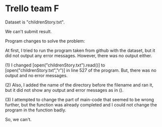 # Trello team F

Dataset is "childrenStory.txt".

We can't submit result.

Program changes to solve the problem:

At first, I tried to run the program taken from github with the dataset, but it did not output any error messages. However, there was no output either.

(1) I changed [open("childrenStory.txt").read()] to [open("childrenStory.txt","r")] in line 527 of the program.
But, there was no output and no error messages.

(2) Also, I added the name of the directory before the filename and ran it, but it did not show any output and error messages as in ().

(3) I attempted to change the part of main-code that seemed to be wrong further, but the function was already completed and I could not change the program in the function badly.

So, we can't.
